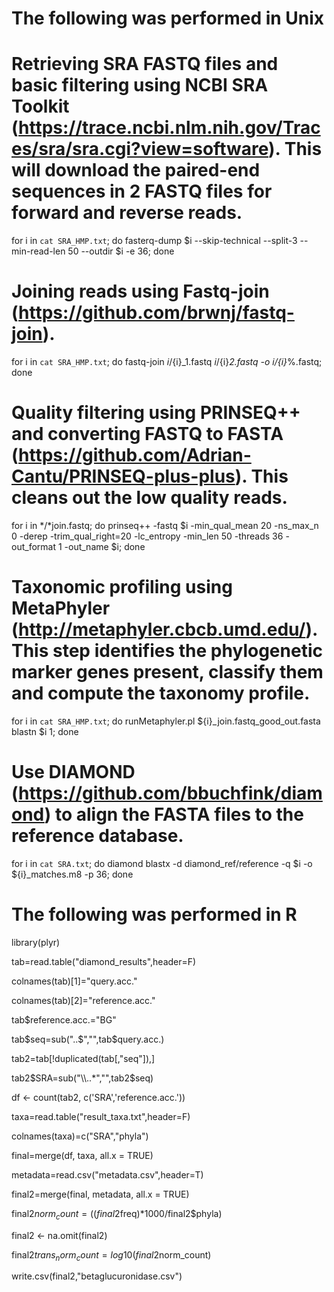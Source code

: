 # The following was performed in Unix
# Retrieving SRA FASTQ files and basic filtering using NCBI SRA Toolkit (https://trace.ncbi.nlm.nih.gov/Traces/sra/sra.cgi?view=software). This will download the paired-end sequences in 2 FASTQ files for forward and reverse reads.
for i in `cat SRA_HMP.txt`; do fasterq-dump $i --skip-technical --split-3 --min-read-len 50 --outdir $i -e 36; done

# Joining reads using Fastq-join (https://github.com/brwnj/fastq-join).
for i in `cat SRA_HMP.txt`; do fastq-join ${i}/${i}_1.fastq ${i}/${i}_2.fastq -o ${i}/${i}_%.fastq; done

# Quality filtering using PRINSEQ++ and converting FASTQ to FASTA (https://github.com/Adrian-Cantu/PRINSEQ-plus-plus). This cleans out the low quality reads.
for i in */*join.fastq; do prinseq++ -fastq $i -min_qual_mean 20 -ns_max_n 0 -derep -trim_qual_right=20 -lc_entropy -min_len 50 -threads 36 -out_format 1 -out_name $i; done

# Taxonomic profiling using MetaPhyler (http://metaphyler.cbcb.umd.edu/). This step identifies the phylogenetic marker genes present, classify them and compute the taxonomy profile.
for i in `cat SRA_HMP.txt`; do runMetaphyler.pl ${i}_join.fastq_good_out.fasta blastn $i 1; done

# Use DIAMOND (https://github.com/bbuchfink/diamond) to align the FASTA files to the reference database.
for i in `cat SRA.txt`; do diamond blastx -d diamond_ref/reference -q $i -o ${i}_matches.m8 -p 36; done

# The following was performed in R
library(plyr)

tab=read.table("diamond_results",header=F)

colnames(tab)[1]="query.acc."

colnames(tab)[2]="reference.acc."

tab$reference.acc.="BG"

tab$seq=sub("..$","",tab$query.acc.)

tab2=tab[!duplicated(tab[,"seq"]),]

tab2$SRA=sub("\\..*","",tab2$seq)

df <- count(tab2, c('SRA','reference.acc.'))

taxa=read.table("result_taxa.txt",header=F)

colnames(taxa)=c("SRA","phyla")

final=merge(df, taxa, all.x = TRUE)

metadata=read.csv("metadata.csv",header=T)

final2=merge(final, metadata, all.x = TRUE)

final2$norm_count=((final2$freq)*1000/final2$phyla)

final2 <- na.omit(final2)

final2$trans_norm_count=log10(final2$norm_count)

write.csv(final2,"betaglucuronidase.csv")


